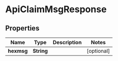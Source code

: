 # ApiClaimMsgResponse

## Properties
Name | Type | Description | Notes
------------ | ------------- | ------------- | -------------
**hexmsg** | **String** |  |  [optional]
